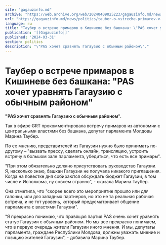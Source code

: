 ```yaml
---
site: "gagauzinfo.md"
archive: "https://web.archive.org/web/20240409025223/gagauzinfo.md/news/politics/tauber-o-vstreche-primarov-v-kishineve-bez-bashkana-pas-hochet-uravnyat-gagauziyu-s-obichnim-raionom"
url: "https://gagauzinfo.md/news/politics/tauber-o-vstreche-primarov-v-kishineve-bez-bashkana-pas-hochet-uravnyat-gagauziyu-s-obichnim-raionom"
language: ru
title: "Таубер о встрече примаров в Кишиневе без башкана: \"PAS хочет уравнять Гагаузию с обычным районом\""
publication: '[[Gagauzinfo]]'
published: '2024-03-31'
section: politics
description: "\"PAS хочет сравнять Гагаузию с обычным районом\"."
---
```


# Таубер о встрече примаров в Кишиневе без башкана: "PAS хочет уравнять Гагаузию с обычным районом"

**"PAS хочет сравнять Гагаузию с обычным районом".**

Так в эфире GRT прокомментировала встречу примаров из автономии с центральными властями без башкана, депутат парламента Молдовы Марина Таубер.

По ее мнению, представителей из Гагаузии нужно было принимать по-другому – "вызвать прессу, сделать онлайн, трансляцию, устроить встречу в большом зале парламента, убедиться, что есть все примары".

"При этом обязательно должно присутствовать руководство Гагаузии. Я, насколько знаю, башкан Гагаузии не получала никакого приглашения. Когда на повестке дня собираются обсуждать бюджет Гагаузии, в том числе и Исполкома, ну совсем странно", - сказала Марина Таубер.

Она отметила, что "скорее всего это мероприятие прошло или для галочки, или для западных партнеров, но это не та реальная рабочая встреча, и не тот уровень, который предусматривает общение парламента с властями Гагаузии".

"Я прекрасно понимаю, что правящая партия PAS очень хочет уравнять статус Гагаузии с обычным районом. Но мы все прекрасно понимаем, что в первую очередь жители Гагаузии иного мнения. И мы, депутаты парламента, граждане Республики Молдова, должны уважать мнение и позицию жителей Гагаузии", - добавила Марина Таубер.